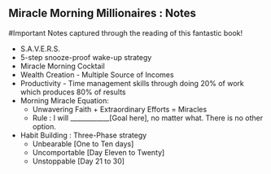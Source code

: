 ## Miracle Morning Millionaires : Notes
#Important Notes captured through the reading of this fantastic book!

- S.A.V.E.R.S.
- 5-step snooze-proof wake-up strategy
- Miracle Morning Cocktail
- Wealth Creation - Multiple Source of Incomes
- Productivity - Time management skills through doing 20% of work which produces 80% of results
- Morning Miracle Equation: 
  - Unwavering Faith + Extraordinary Efforts = Miracles
  - Rule : I will ____________[Goal here], no matter what. There is no other option. 
- Habit Building : Three-Phase strategy
  - Unbearable [One to Ten days]
  - Uncomportable [Day Eleven to Twenty]
  - Unstoppable [Day 21 to 30]
